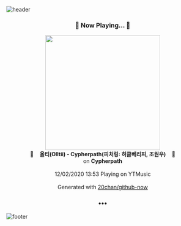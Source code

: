 ![header](https://capsule-render.vercel.app/api?type=wave&height=170&section=header&text=Hi.%20I'm%20SHIFT&fontColor=090707&fontAlignX=45&fontAlignY=65&fontSize=100)

<h3 align="center">🎵 Now Playing... 🎵</h3>
<p align="center">
  <a href="https://music.youtube.com/channel/UCPJE3mXvKJlwVxA-asfU6FA">
    <img width="300" src="https://lh3.googleusercontent.com/TgEnZvZ4pWgTyyrKqlgnV6FcjG_6yN79fexd1zcdJFY3si-AK5KYElMlanfe8YDwiwSBBm7YDLwU9Do">
  </a>
  <br>
  🎵&nbsp&nbsp&nbsp <b>올티(Olltii) - Cypherpath(피처링: 허클베리피, 조원우)</b> &nbsp&nbsp&nbsp🎵
  <br>
  on <b>Cypherpath</b>
  
  <br />
  <br />
  12/02/2020 13:53 Playing on YTMusic
  <br />
  <br />
  Generated with <a href="https://github.com/20chan/github-now">20chan/github-now</a>
</p>

<h3 align="center">•••</h3>

![footer](https://capsule-render.vercel.app/api?type=wave&height=150&section=footer)
